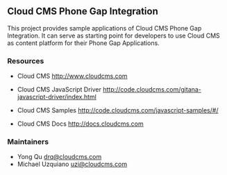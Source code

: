 ## Cloud CMS Phone Gap Integration ##

This project provides sample applications of Cloud CMS Phone Gap Integration. It can serve as starting point for
developers to use Cloud CMS as content platform for their Phone Gap Applications.

### Resources

* Cloud CMS
http://www.cloudcms.com

* Cloud CMS JavaScript Driver
http://code.cloudcms.com/gitana-javascript-driver/index.html

* Cloud CMS Samples
http://code.cloudcms.com/javascript-samples/#/

* Cloud CMS Docs
http://docs.cloudcms.com

### Maintainers

* Yong Qu     drq@cloudcms.com
* Michael Uzquiano     uzi@cloudcms.com